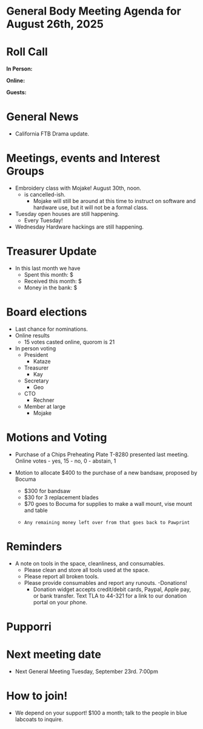 # General Body Meeting Agenda for August 26th, 2025
# Roll Call
**In Person:**


**Online:**


**Guests:**


# General News
- California FTB Drama update. 


# Meetings, events and Interest Groups
- Embroidery class with Mojake! August 30th, noon. 
  - is cancelled-ish.  
    - Mojake will still be around at this time to instruct on software and hardware use, but it will not be a formal class. 
- Tuesday open houses are still happening.
    - Every Tuesday! 
- Wednesday Hardware hackings are still happening. 

# Treasurer Update
- In this last month we have
    - Spent this month: $
    - Received this month: $
    - Money in the bank: $

# Board elections
- Last chance for nominations.
- Online results
    - 15 votes casted online, quorom is 21
- In person voting
    - President
        - Kataze
    - Treasurer
        - Kay
    - Secretary
        - Geo 
    - CTO
        - Rechner
    - Member at large
        - Mojake

# Motions and Voting
- Purchase of a Chips Preheating Plate T-8280 presented last meeting. 
    Online votes
        - yes, 15
        - no, 0
        - abstain, 1
  
- Motion to allocate $400 to the purchase of a new bandsaw, proposed by Bocuma
    - $300 for bandsaw
    - $30 for 3 replacement blades
    - $70 goes to Bocuma for supplies to make a wall mount, vise mount and table
    -     Any remaining money left over from that goes back to Pawprint
      
# Reminders
- A note on tools in the space, cleanliness, and consumables.
  - Please clean and store all tools used at the space.
  - Please report all broken tools.
  - Please provide consumables and report any runouts. 
-Donations!
    - Donation widget accepts credit/debit cards, Paypal, Apple pay, or bank transfer.  Text TLA to 44-321 for a link to our donation portal on your phone.

# Pupporri 



# Next meeting date
- Next General Meeting Tuesday, September 23rd. 7:00pm

# How to join! 
- We depend on your support! $100 a month; talk to the people in blue labcoats to inquire. 

